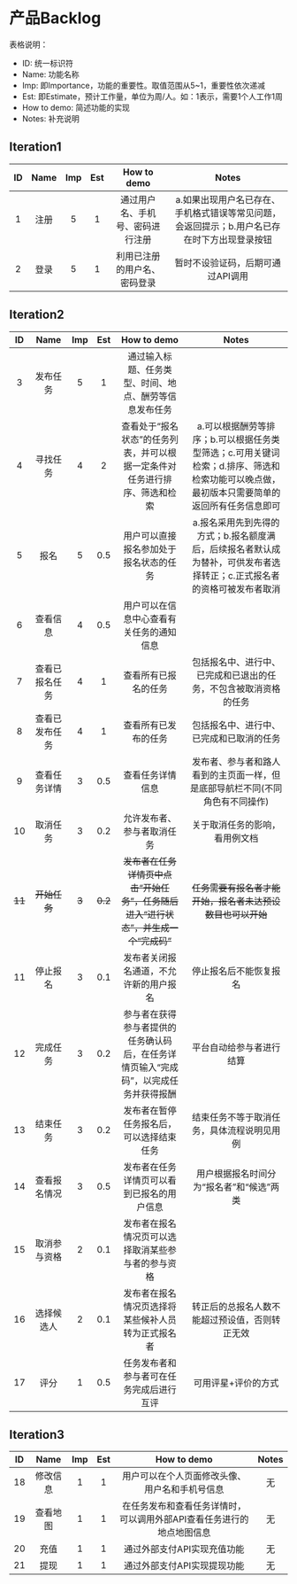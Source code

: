 # 产品Backlog
表格说明：
  - ID: 统一标识符
  - Name: 功能名称
  - Imp: 即Importance，功能的重要性。取值范围从5~1，重要性依次递减
  - Est: 即Estimate，预计工作量，单位为周/人。如：1表示，需要1个人工作1周
  - How to demo: 简述功能的实现
  - Notes: 补充说明

## Iteration1

|ID|Name|Imp|Est|How to demo|Notes|
|:--:|:--:|:--:|:--:|:--:|:--:|
|1|注册|5|1|通过用户名、手机号、密码进行注册|a.如果出现用户名已存在、手机格式错误等常见问题，会返回提示；b.用户名已存在时下方出现登录按钮|
|2|登录|5|1|利用已注册的用户名、密码登录|暂时不设验证码，后期可通过API调用|

## Iteration2
|ID|Name|Imp|Est|How to demo|Notes|
|:--:|:--:|:--:|:--:|:--:|:--:|
|3|发布任务|5|1|通过输入标题、任务类型、时间、地点、酬劳等信息发布任务||
|4|寻找任务|4|2|查看处于“报名状态”的任务列表，并可以根据一定条件对任务进行排序、筛选和检索|a.可以根据酬劳等排序；b.可以根据任务类型筛选；c.可用关键词检索；d.排序、筛选和检索功能可以晚点做，最初版本只需要简单的返回所有任务信息即可|
|5|报名|5|0.5|用户可以直接报名参加处于报名状态的任务|a.报名采用先到先得的方式；b.报名额度满后，后续报名者默认成为替补，可供发布者选择转正；c.正式报名者的资格可被发布者取消|
|6|查看信息|4|0.5|用户可以在信息中心查看有关任务的通知信息||
|7|查看已报名任务|4|1|查看所有已报名的任务|包括报名中、进行中、已完成和已退出的任务，不包含被取消资格的任务|
|8|查看已发布任务|4|1|查看所有已发布的任务|包括报名中、进行中、已完成和已取消的任务|
|9|查看任务详情|3|0.5|查看任务详情信息|发布者、参与者和路人看到的主页面一样，但是底部导航栏不同(不同角色有不同操作)|
|10|取消任务|3|0.2|允许发布者、参与者取消任务|关于取消任务的影响，看用例文档|
|~~11~~|~~开始任务~~|~~3~~|~~0.2~~|~~发布者在任务详情页中点击“开始任务”，任务随后进入“进行状态”，并生成一个“完成码”~~|~~任务需要有报名者才能开始，报名者未达预设数目也可以开始~~|
|11|停止报名|3|0.1|发布者关闭报名通道，不允许新的用户报名|停止报名后不能恢复报名|
|12|完成任务|3|0.2|参与者在获得参与者提供的任务确认码后，在任务详情页输入“完成码”，以完成任务并获得报酬|平台自动给参与者进行结算|
|13|结束任务|3|0.2|发布者在暂停任务报名后，可以选择结束任务|结束任务不等于取消任务，具体流程说明见用例|
|14|查看报名情况|3|0.5|发布者在任务详情页可以看到已报名的用户信息|用户根据报名时间分为“报名者”和“候选”两类|
|15|取消参与资格|2|0.1|发布者在报名情况页可以选择取消某些参与者的参与资格||
|16|选择候选人|2|0.1|发布者在报名情况页选择将某些候补人员转为正式报名者|转正后的总报名人数不能超过预设值，否则转正无效|
|17|评分|1|0.5|任务发布者和参与者可在任务完成后进行互评|可用评星+评价的方式|

## Iteration3
|ID|Name|Imp|Est|How to demo|Notes|
|:--:|:--:|:--:|:--:|:--:|:--:|
|18|修改信息|1|1|用户可以在个人页面修改头像、用户名和手机号信息|无|
|19|查看地图|1|1|在任务发布和查看任务详情时，可以调用外部API查看任务进行的地点地图信息|无|
|20|充值|1|1|通过外部支付API实现充值功能|无|
|21|提现|1|1|通过外部支付API实现提现功能|无|
